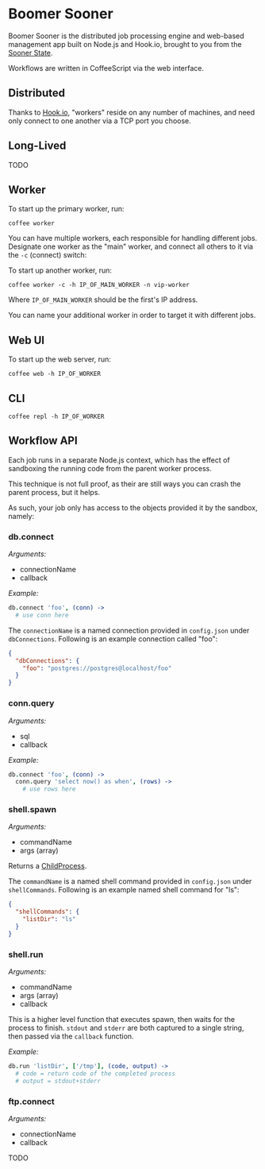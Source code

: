 # Boomer Sooner

Boomer Sooner is the distributed job processing engine and web-based management app built on Node.js and Hook.io, brought to you from the <a href="http://en.wikipedia.org/wiki/Oklahoma">Sooner State</a>.

Workflows are written in CoffeeScript via the web interface.

## Distributed

Thanks to [Hook.io](https://github.com/hookio/hook.io), "workers" reside on any number of machines, and need only connect to one another via a TCP port you choose.

## Long-Lived

TODO

## Worker

To start up the primary worker, run:

    coffee worker

You can have multiple workers, each responsible for handling different jobs. Designate one worker as the "main" worker, and connect all others to it via the `-c` (connect) switch:

To start up another worker, run:

    coffee worker -c -h IP_OF_MAIN_WORKER -n vip-worker

Where `IP_OF_MAIN_WORKER` should be the first's IP address.

You can name your additional worker in order to target it with different jobs.

## Web UI

To start up the web server, run:

    coffee web -h IP_OF_WORKER

## CLI

    coffee repl -h IP_OF_WORKER

## Workflow API

Each job runs in a separate Node.js context, which has the effect of sandboxing the running code from the parent worker process.

This technique is not full proof, as their are still ways you can crash the parent process, but it helps.

As such, your job only has access to the objects provided it by the sandbox, namely:

### db.connect

*Arguments:*
* connectionName
* callback

*Example:*
```coffeescript
db.connect 'foo', (conn) ->
  # use conn here
```

The `connectionName` is a named connection provided in `config.json` under `dbConnections`. Following is an example connection called "foo":
```json
{
  "dbConnections": {
    "foo": "postgres://postgres@localhost/foo"
  }
}
```

### conn.query

*Arguments:*
* sql
* callback

*Example:*
```coffeescript
db.connect 'foo', (conn) ->
  conn.query 'select now() as when', (rows) ->
    # use rows here
```

### shell.spawn

*Arguments:*
* commandName
* args (array)

Returns a [ChildProcess](http://nodejs.org/api/child_process.html).

The `commandName` is a named shell command provided in `config.json` under `shellCommands`. Following is an example named shell command for "ls":
```json
{
  "shellCommands": {
    "listDir": "ls"
  }
}
```

### shell.run

*Arguments:*
* commandName
* args (array)
* callback

This is a higher level function that executes spawn, then waits for the process to finish. `stdout` and `stderr` are both captured to a single string, then passed via the `callback` function.

*Example:*
```coffeescript
db.run 'listDir', ['/tmp'], (code, output) ->
  # code = return code of the completed process
  # output = stdout+stderr
```

### ftp.connect

*Arguments:*
* connectionName
* callback

TODO

